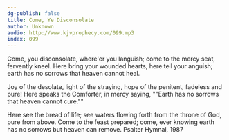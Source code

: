 ```yaml
---
dg-publish: false
title: Come, Ye Disconsolate
author: Unknown
audio: http://www.kjvprophecy.com/099.mp3
index: 099
---
```


Come, you disconsolate, where'er you languish;
come to the mercy seat, fervently kneel.
Here bring your wounded hearts, here tell your anguish;
earth has no sorrows that heaven cannot heal.

Joy of the desolate, light of the straying,
hope of the penitent, fadeless and pure!
Here speaks the Comforter, in mercy saying,
""Earth has no sorrows that heaven cannot cure.""

Here see the bread of life; see waters flowing
forth from the throne of God, pure from above.
Come to the feast prepared; come, ever knowing
earth has no sorrows but heaven can remove.
Psalter Hymnal, 1987